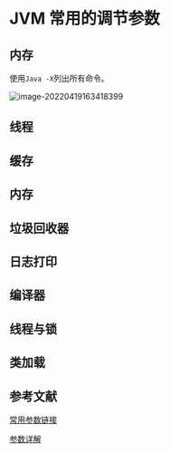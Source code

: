 # 	JVM 常用的调节参数

## 内存

使用`Java -X`列出所有命令。

![image-20220419163418399](D:\blgs\source\imgs\image-20220419163418399.png)

## 线程



## 缓存





## 内存

## 垃圾回收器

## 日志打印

## 编译器

## 线程与锁

## 类加载





## 参考文献

[常用参数链接](https://www.oracle.com/java/technologies/javase/vmoptions-jsp.html)

[参数详解](https://zhuanlan.zhihu.com/p/129827590)
